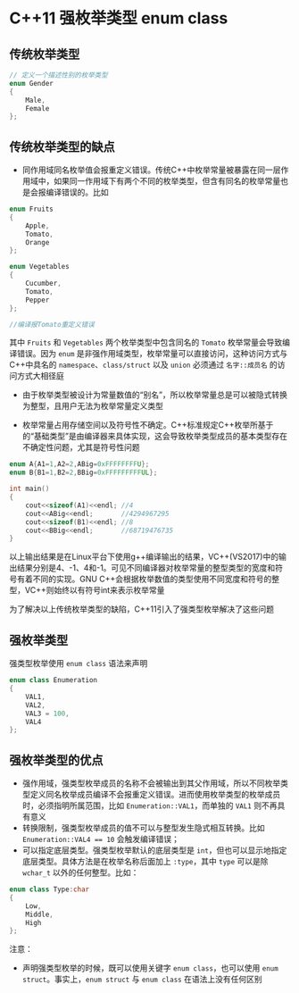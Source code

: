 # C++11 强枚举类型 enum class

## 传统枚举类型

```cpp
// 定义一个描述性别的枚举类型
enum Gender
{
    Male,
    Female
};
```

## 传统枚举类型的缺点
* 同作用域同名枚举值会报重定义错误。传统C++中枚举常量被暴露在同一层作用域中，如果同一作用域下有两个不同的枚举类型，但含有同名的枚举常量也是会报编译错误的。比如

```cpp
enum Fruits
{
    Apple,
    Tomato,
    Orange
};

enum Vegetables
{
    Cucumber,
    Tomato,
    Pepper
};

//编译报Tomato重定义错误
```

其中 `Fruits` 和 `Vegetables` 两个枚举类型中包含同名的 `Tomato` 枚举常量会导致编译错误。因为  `enum` 是非强作用域类型，枚举常量可以直接访问，这种访问方式与C++中具名的 `namespace`、`class/struct` 以及 `union` 必须通过 `名字::成员名` 的访问方式大相径庭

* 由于枚举类型被设计为常量数值的“别名”，所以枚举常量总是可以被隐式转换为整型，且用户无法为枚举常量定义类型

* 枚举常量占用存储空间以及符号性不确定。C++标准规定C++枚举所基于的“基础类型”是由编译器来具体实现，这会导致枚举类型成员的基本类型存在不确定性问题，尤其是符号性问题

```cpp
enum A{A1=1,A2=2,ABig=0xFFFFFFFFU};
enum B{B1=1,B2=2,BBig=0xFFFFFFFFFUL};

int main()
{
    cout<<sizeof(A1)<<endl;	//4
    cout<<ABig<<endl;		//4294967295
    cout<<sizeof(B1)<<endl;	//8
    cout<<BBig<<endl;		//68719476735
}
```

以上输出结果是在Linux平台下使用g++编译输出的结果，VC++(VS2017)中的输出结果分别是4、-1、4和-1。可见不同编译器对枚举常量的整型类型的宽度和符号有着不同的实现。GNU C++会根据枚举数值的类型使用不同宽度和符号的整型，VC++则始终以有符号int来表示枚举常量   

为了解决以上传统枚举类型的缺陷，C++11引入了强类型枚举解决了这些问题

## 强枚举类型
强类型枚举使用 `enum class` 语法来声明

```cpp
enum class Enumeration
{
    VAL1,
    VAL2,
    VAL3 = 100,
    VAL4
};
```

## 强枚举类型的优点
* 强作用域，强类型枚举成员的名称不会被输出到其父作用域，所以不同枚举类型定义同名枚举成员编译不会报重定义错误。进而使用枚举类型的枚举成员时，必须指明所属范围，比如 `Enumeration::VAL1`，而单独的 `VAL1` 则不再具有意义
* 转换限制，强类型枚举成员的值不可以与整型发生隐式相互转换。比如 `Enumeration::VAL4 == 10` 会触发编译错误；
* 可以指定底层类型。强类型枚举默认的底层类型是 `int`，但也可以显示地指定底层类型。具体方法是在枚举名称后面加上 `:type`，其中 `type` 可以是除 `wchar_t` 以外的任何整型。比如：

```cpp
enum class Type:char
{
    Low,
    Middle,
    High
};
```

注意：

* 声明强类型枚举的时候，既可以使用关键字 `enum class`，也可以使用 `enum struct`。事实上，`enum struct` 与 `enum class` 在语法上没有任何区别